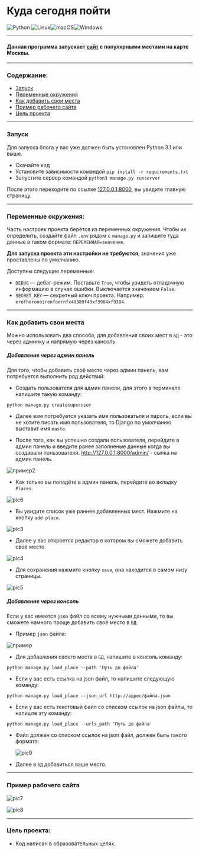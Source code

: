 # Куда сегодня пойти
![Python](https://img.shields.io/badge/python-3670A0?style=for-the-badge&logo=python&logoColor=ffdd54)
![Linux](https://img.shields.io/badge/Linux-FCC624?style=for-the-badge&logo=linux&logoColor=black)![macOS](https://img.shields.io/badge/mac%20os-000000?style=for-the-badge&logo=macos&logoColor=F0F0F0)![Windows](https://img.shields.io/badge/Windows-0078D6?style=for-the-badge&logo=windows&logoColor=white)

___
#### Данная программа запускает [сайт](http://artem228gkrut.pythonanywhere.com/) с популярными местами на карте Москвы.
___
### Содержание:
* [Запуск](https://github.com/Artuom4ik/where_to_go#%D0%B7%D0%B0%D0%BF%D1%83%D1%81%D0%BA)
* [Переменные окружения](https://github.com/Artuom4ik/where_to_go#%D0%BF%D0%B5%D1%80%D0%B5%D0%BC%D0%B5%D0%BD%D0%BD%D1%8B%D0%B5-%D0%BE%D0%BA%D1%80%D1%83%D0%B6%D0%B5%D0%BD%D0%B8%D1%8F)
* [Как добавить свои места](https://github.com/Artuom4ik/where_to_go#%D0%BA%D0%B0%D0%BA-%D0%B4%D0%BE%D0%B1%D0%B0%D0%B2%D0%B8%D1%82%D1%8C-%D1%81%D0%B2%D0%BE%D0%B8-%D0%BC%D0%B5%D1%81%D1%82%D0%B0)
* [Пример рабочего сайта](https://github.com/Artuom4ik/where_to_go#%D0%BF%D1%80%D0%B8%D0%BC%D0%B5%D1%80-%D1%80%D0%B0%D0%B1%D0%BE%D1%87%D0%B5%D0%B3%D0%BE-%D1%81%D0%B0%D0%B9%D1%82%D0%B0)
* [Цель проекта](https://github.com/Artuom4ik/where_to_go#%D1%86%D0%B5%D0%BB%D1%8C-%D0%BF%D1%80%D0%BE%D0%B5%D0%BA%D1%82%D0%B0)
___
### Запуск

Для запуска блога у вас уже должен быть установлен Python 3.1 или выше.

- Скачайте код
- Установите зависимости командой `pip install -r requirements.txt`
- Запустите сервер командой `python3 manage.py runserver`

После этого переходите по ссылке [127.0.0.1:8000](http://127.0.0.1:8000), вы увидите главную страницу.
___
### Переменные окружения:

Часть настроек проекта берётся из переменных окружения. Чтобы их определить, создайте файл `.env` рядом с `manage.py` и запишите туда данные в таком формате: `ПЕРЕМЕННАЯ=значение`.

**Для запуска проекта эти настройки не требуются**, значения уже проставлены по умолчанию.

Доступны следущие переменные:
- `DEBUG` — дебаг-режим. Поставьте `True`, чтобы увидеть отладочную информацию в случае ошибки. Выключается значением `False`.
- `SECRET_KEY` — секретный ключ проекта. Например: `erofheronoirenfoernfx49389f43xf3984xf9384`.
___
### Как добавить свои места

Можно использовать два способа, для добавления своих мест в `БД` - это через админку и напрямую через кансоль.

##### Добавление через админ панель

Для того, чтобы добавить своё место через админ панель, вам потребуется выполнить ряд действий:
 
* Создать пользователя для админ панели, для этого в терминале напишите такую команду:

```
python manage.py createsuperuser
```

* Далее вам потребуется указать имя пользоватьля и пароль, если вы не хотите писать имя пользователя, то Django по умолчанию выставит имя `maste`.

* После того, как вы успешно создали пользователя, перейдите в админ панель и введите ранее заполненые данные когда вы создавали пользователя. http://127.0.0.1:8000/admin/ - сылка на админ панель.

![пример2](picture/Пример2.png)

* Как только вы попадёте в админ панель, перейдите во вкладку `Places`. 

![pic6](picture/Пример6.png)

* Вы увидите список уже раннее добавленных мест. Нажмите на кнопку `add place`.

![pic3](picture/Пример3.png)

* Далее у вас откроется редактор в котором вы сможете добавить своё место.

![pic4](picture/Пример4.png)

* Для сохранения нажмите кнопку `save`, она находится в самом низу страницы.

![pic5](picture/Пример5.png)

##### Добавление через консоль

Если у вас имеется `json` файл со всему нужными данными, то вы сможете намного проще добавить своё место в `БД`.

* Пример `json` файла:

![пример](picture/Пример.png)

* Для добавления своего места в `БД`, напишите в консоль команду:

```
python manage.py load_place --path 'Путь до файла'
```

* Если у вас есть ссылка на json файл, то напишите следующую команду:

```
python manage.py load_place --json_url http://адрес/файла.json
```

* Если у вас есть текстовый файл со списком ссылок на json файлы, то напиште эту команду:

```
python manage.py load_place --urls_path 'Путь до файла'
```

- Файл должен со списком ссылок на json файл, должен быть такого формата:

    ![pic9](picture/Пример9.png)

* Далее в `БД` добавиться ваше место.

___
### Пример рабочего сайта

![pic7](picture/Пример7.png)

![pic8](picture/Пример8.png)
___
### Цель проекта:
* Код написан в образовательных целях.
